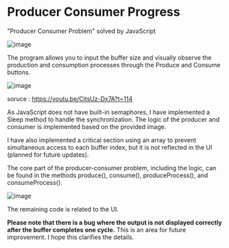 # Producer Consumer Progress
"Producer Consumer Problem" solved by JavaScript

![image](https://github.com/ijkgit/producer_consumer/assets/83939775/e5ea0ce5-f2b8-4591-a41d-ad1e50e84c43)


The program allows you to input the buffer size and visually observe the production and consumption processes through the Produce and Consume buttons.

![image](https://github.com/ijkgit/producer_consumer/assets/83939775/667025f7-736d-4f79-93e4-cf7d59ddf2ac)


soruce : https://youtu.be/CitsUz-Dx7A?t=114


As JavaScript does not have built-in semaphores, I have implemented a Sleep method to handle the synchronization. The logic of the producer and consumer is implemented based on the provided image.


I have also implemented a critical section using an array to prevent simultaneous access to each buffer index, but it is not reflected in the UI (planned for future updates).


The core part of the producer-consumer problem, including the logic, can be found in the methods produce(), consume(), produceProcess(), and consumeProcess().


![image](https://github.com/ijkgit/producer_consumer/assets/83939775/5479d3bc-6797-413d-bc24-c17969497b25)


The remaining code is related to the UI. 


**Please note that there is a bug where the output is not displayed correctly after the buffer completes one cycle.** This is an area for future improvement. I hope this clarifies the details.
